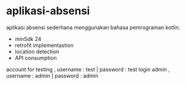 # aplikasi-absensi

aplikasi absensi sederhana menggunakan bahasa pemrograman kotlin. 
- minSdk 24
- retrofit implementastion
- location detection
- API consumption

account for testing , username : test | password : test
login admin , username : admin | password : admin

